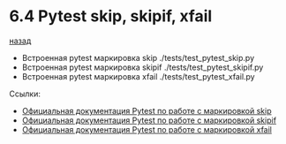 # 6.4 Pytest skip, skipif, xfail
[назад](../readme.md)

- Встроенная pytest маркировка skip ./tests/test_pytest_skip.py
- Встроенная pytest маркировка skipif ./tests/test_pytest_skipif.py
- Встроенная pytest маркировка xfail  ./tests/test_pytest_xfail.py


Ссылки:
- [Официальная документация Pytest по работе с маркировкой skip](https://docs.pytest.org/en/stable/how-to/skipping.html#skipping-test-functions)
- [Официальная документация Pytest по работе с маркировкой skipif](https://docs.pytest.org/en/stable/how-to/skipping.html#id1)
- [Официальная документация Pytest по работе с маркировкой xfail](https://docs.pytest.org/en/stable/how-to/skipping.html#xfail-mark-test-functions-as-expected-to-fail)

